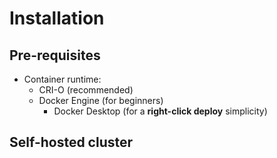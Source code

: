 # Installation

## Pre-requisites

- Container runtime:
  - CRI-O (recommended)
  - Docker Engine (for beginners)
    - Docker Desktop (for a **right-click deploy** simplicity)

## Self-hosted cluster
